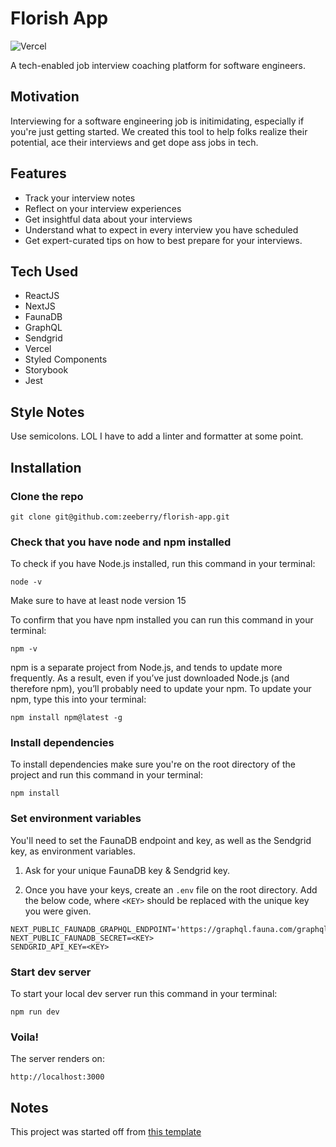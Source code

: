# Florish App
![Vercel](https://vercelbadge.vercel.app/api/zeeberry/florish-app?style=flat-square)

A tech-enabled job interview coaching platform for software engineers.

## Motivation
Interviewing for a software engineering job is initimidating, especially if you're just getting started. We created this tool to help folks realize their potential, ace their interviews and get dope ass jobs in tech.

## Features
- Track your interview notes
- Reflect on your interview experiences
- Get insightful data about your interviews
- Understand what to expect in every interview you have scheduled
- Get expert-curated tips on how to best prepare for your interviews.

## Tech Used
- ReactJS
- NextJS
- FaunaDB
- GraphQL
- Sendgrid
- Vercel
- Styled Components
- Storybook
- Jest

## Style Notes
Use semicolons. LOL
I have to add a linter and formatter at some point.  

## Installation
### Clone the repo

`git clone git@github.com:zeeberry/florish-app.git`

### Check that you have node and npm installed
To check if you have Node.js installed, run this command in your terminal:

`node -v`

Make sure to have at least node version 15

To confirm that you have npm installed you can run this command in your terminal:

`npm -v`

npm is a separate project from Node.js, and tends to update more frequently. As a result, even if you’ve just downloaded Node.js (and therefore npm), you’ll probably need to update your npm. To update your npm, type this into your terminal:

`npm install npm@latest -g`

### Install dependencies
To install dependencies make sure you're on the root directory of the project and run this command in your terminal:

`npm install`

### Set environment variables
You'll need to set the FaunaDB endpoint and key, as well as the Sendgrid key, as environment variables. 

1. Ask for your unique FaunaDB key & Sendgrid key. 

2. Once you have your keys, create an `.env` file on the root directory. Add the below code, where `<KEY>` should be replaced with the unique key you were given. 

```
NEXT_PUBLIC_FAUNADB_GRAPHQL_ENDPOINT='https://graphql.fauna.com/graphql'
NEXT_PUBLIC_FAUNADB_SECRET=<KEY>
SENDGRID_API_KEY=<KEY>
```

### Start dev server
To start your local dev server run this command in your terminal:

`npm run dev`

### Voila!
The server renders on:

`http://localhost:3000`

## Notes

This project was started off from [this template](https://github.com/vercel/next.js/tree/master/examples/with-styled-components)
